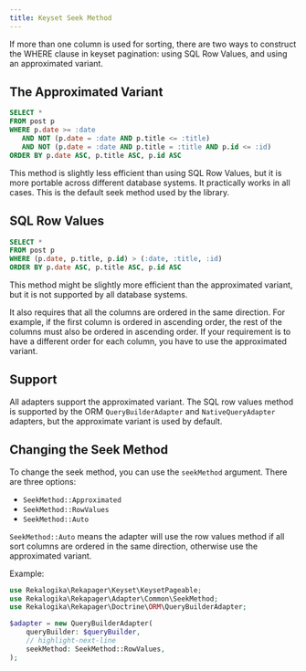 ```yaml
---
title: Keyset Seek Method
---
```


If more than one column is used for sorting, there are two ways to construct
the WHERE clause in keyset pagination: using SQL Row Values, and using an
approximated variant.

## The Approximated Variant

```sql
SELECT *
FROM post p
WHERE p.date >= :date
   AND NOT (p.date = :date AND p.title <= :title)
   AND NOT (p.date = :date AND p.title = :title AND p.id <= :id)
ORDER BY p.date ASC, p.title ASC, p.id ASC
```

This method is slightly less efficient than using SQL Row Values, but it is more
portable across different database systems. It practically works in all cases.
This is the default seek method used by the library.

## SQL Row Values

```sql
SELECT *
FROM post p
WHERE (p.date, p.title, p.id) > (:date, :title, :id)
ORDER BY p.date ASC, p.title ASC, p.id ASC
```

This method might be slightly more efficient than the approximated variant, but
it is not supported by all database systems.

It also requires that all the columns are ordered in the same direction. For
example, if the first column is ordered in ascending order, the rest of the
columns must also be ordered in ascending order. If your requirement is to have
a different order for each column, you have to use the approximated variant.

## Support

All adapters support the approximated variant. The SQL row values method is
supported by the ORM `QueryBuilderAdapter` and `NativeQueryAdapter` adapters,
but the approximate variant is used by default.

## Changing the Seek Method

To change the seek method, you can use the `seekMethod` argument. There are
three options:

* `SeekMethod::Approximated`
* `SeekMethod::RowValues`
* `SeekMethod::Auto`

`SeekMethod::Auto` means the adapter will use the row values method if all sort
columns are ordered in the same direction, otherwise use the approximated
variant.

Example:

```php
use Rekalogika\Rekapager\Keyset\KeysetPageable;
use Rekalogika\Rekapager\Adapter\Common\SeekMethod;
use Rekalogika\Rekapager\Doctrine\ORM\QueryBuilderAdapter;

$adapter = new QueryBuilderAdapter(
    queryBuilder: $queryBuilder,
    // highlight-next-line
    seekMethod: SeekMethod::RowValues,
);